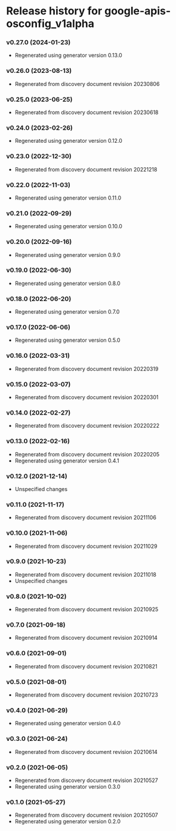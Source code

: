 # Release history for google-apis-osconfig_v1alpha

### v0.27.0 (2024-01-23)

* Regenerated using generator version 0.13.0

### v0.26.0 (2023-08-13)

* Regenerated from discovery document revision 20230806

### v0.25.0 (2023-06-25)

* Regenerated from discovery document revision 20230618

### v0.24.0 (2023-02-26)

* Regenerated using generator version 0.12.0

### v0.23.0 (2022-12-30)

* Regenerated from discovery document revision 20221218

### v0.22.0 (2022-11-03)

* Regenerated using generator version 0.11.0

### v0.21.0 (2022-09-29)

* Regenerated using generator version 0.10.0

### v0.20.0 (2022-09-16)

* Regenerated using generator version 0.9.0

### v0.19.0 (2022-06-30)

* Regenerated using generator version 0.8.0

### v0.18.0 (2022-06-20)

* Regenerated using generator version 0.7.0

### v0.17.0 (2022-06-06)

* Regenerated using generator version 0.5.0

### v0.16.0 (2022-03-31)

* Regenerated from discovery document revision 20220319

### v0.15.0 (2022-03-07)

* Regenerated from discovery document revision 20220301

### v0.14.0 (2022-02-27)

* Regenerated from discovery document revision 20220222

### v0.13.0 (2022-02-16)

* Regenerated from discovery document revision 20220205
* Regenerated using generator version 0.4.1

### v0.12.0 (2021-12-14)

* Unspecified changes

### v0.11.0 (2021-11-17)

* Regenerated from discovery document revision 20211106

### v0.10.0 (2021-11-06)

* Regenerated from discovery document revision 20211029

### v0.9.0 (2021-10-23)

* Regenerated from discovery document revision 20211018
* Unspecified changes

### v0.8.0 (2021-10-02)

* Regenerated from discovery document revision 20210925

### v0.7.0 (2021-09-18)

* Regenerated from discovery document revision 20210914

### v0.6.0 (2021-09-01)

* Regenerated from discovery document revision 20210821

### v0.5.0 (2021-08-01)

* Regenerated from discovery document revision 20210723

### v0.4.0 (2021-06-29)

* Regenerated using generator version 0.4.0

### v0.3.0 (2021-06-24)

* Regenerated from discovery document revision 20210614

### v0.2.0 (2021-06-05)

* Regenerated from discovery document revision 20210527
* Regenerated using generator version 0.3.0

### v0.1.0 (2021-05-27)

* Regenerated from discovery document revision 20210507
* Regenerated using generator version 0.2.0

